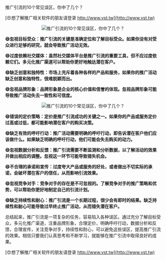 推广引流的10个常见误区，你中了几个？

[😍想了解推广相关软件的朋友请登录 http://www.vst.tw](http://www.vst.tw)

 <center><img src="https://vst.tw/MP4/tuiguang/png/1.png" alt="推广引流的10个常见误区，你中了几个？"></center>

**😄忽视目标受众：推广引流的关键是准确定位和了解目标受众。如果你没有对受众进行足够的研究，就会导致推广活动无效。**

**😄过度依赖社交媒体：虽然社交媒体平台是推广引流的重要工具，但不应过度依赖它们。多元化推广渠道可以帮助你更好地触达潜在客户。**

**😄缺乏创意和独特性：市场上充斥着各种各样的产品和服务，如果你的推广活动缺乏创意和独特性，很难脱颖而出。**

**😄忽视品牌形象：品牌形象是企业的核心价值和信誉的体现。忽视品牌形象可能导致推广活动失去一致性和可信度。**

 <center><img src="https://vst.tw/MP4/tuiguang/png/4.png" alt="推广引流的10个常见误区，你中了几个？"></center>

**😄错误的定价策略：定价是推广引流成功的关键之一。如果你的产品或服务定价过高或过低，都可能影响潜在客户的购买决策。**

**😄缺乏有效的呼吁行动：推广活动需要明确的呼吁行动，即告诉潜在客户他们应该做什么。如果缺乏明确的呼吁行动，他们可能会失去购买的动力。**

**😄忽视数据分析和反馈：推广引流需要不断监测和分析数据，以了解活动的效果并做出相应的调整。忽视这一环节可能导致错失机会。**

**😄不合理的承诺和宣传：过度夸大产品或服务的好处，或者做出不切实际的承诺，会破坏潜在客户的信任，从而影响引流效果。**

**😄忽视竞争对手：竞争对手的存在是不可忽视的。了解竞争对手的推广策略和优势，可以帮助你更好地制定自己的引流计划。**

**😄缺乏持续性和耐心：推广引流是一个长期过程，很少会有即时的结果。缺乏持续性和耐心可能导致过早终止推广活动，从而错失潜在客户。**

总结起来，推广引流是一项复杂的任务，容易陷入各种误区。通过充分了解目标受众，多元化推广渠道，注重品牌形象，合理定价，明确呼吁行动，数据分析和反馈，合理宣传，关注竞争对手，持续性和耐心，可以避免这些误区，提高推广引流的效果。相信只要我们认真思考和不断学习，就能够在推广引流中取得良好的成果。

[😍想了解推广相关软件的朋友请登录 http://www.vst.tw](http://www.vst.tw)




